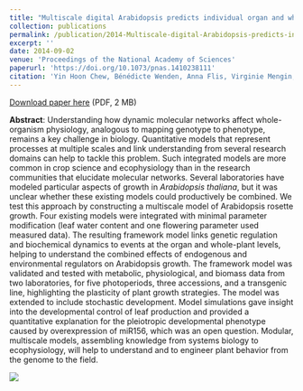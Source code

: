 ```yaml
---
title: "Multiscale digital Arabidopsis predicts individual organ and whole-organism growth"
collection: publications
permalink: /publication/2014-Multiscale-digital-Arabidopsis-predicts-individual-organ-and-whole-organism-growth
excerpt: ''
date: 2014-09-02
venue: 'Proceedings of the National Academy of Sciences'
paperurl: 'https://doi.org/10.1073/pnas.1410238111'
citation: 'Yin Hoon Chew, Bénédicte Wenden, Anna Flis, Virginie Mengin, Jasper Taylor, Christopher L Davey, Christopher Tindal, Howard Thomas, Helen J Ougham, Philippe De Reffye, Mark Stitt, Mathew Williams, Robert Muetzelfeldt, Karen J Halliday, Andrew J Millar (2014), "Multiscale digital Arabidopsis predicts individual organ and whole-organism growth", <i>Proceedings of the National Academy of Sciences</i>, Volume 111, Issue 39, Pages 4127-4136'
---
```

<i class="ai ai-open-access"></i> [Download paper here](http://www.pnas.org/content/111/39/E4127.full.pdf) (PDF, 2 MB)

**Abstract**: Understanding how dynamic molecular networks affect whole-organism physiology, analogous to mapping genotype to phenotype, remains a key challenge in biology. Quantitative models that represent processes at multiple scales and link understanding from several research domains can help to tackle this problem. Such integrated models are more common in crop science and ecophysiology than in the research communities that elucidate molecular networks. Several laboratories have modeled particular aspects of growth in <i>Arabidopsis thaliana</i>, but it was unclear whether these existing models could productively be combined. We test this approach by constructing a multiscale model of Arabidopsis rosette growth. Four existing models were integrated with minimal parameter modification (leaf water content and one flowering parameter used measured data). The resulting framework model links genetic regulation and biochemical dynamics to events at the organ and whole-plant levels, helping to understand the combined effects of endogenous and environmental regulators on Arabidopsis growth. The framework model was validated and tested with metabolic, physiological, and biomass data from two laboratories, for five photoperiods, three accessions, and a transgenic line, highlighting the plasticity of plant growth strategies. The model was extended to include stochastic development. Model simulations gave insight into the developmental control of leaf production and provided a quantitative explanation for the pleiotropic developmental phenotype caused by overexpression of miR156, which was an open question. Modular, multiscale models, assembling knowledge from systems biology to ecophysiology, will help to understand and to engineer plant behavior from the genome to the field.

<img src='/images/Framework-model.png' />

<script type="text/javascript" src="https://d1bxh8uas1mnw7.cloudfront.net/assets/embed.js"></script><div class="altmetric-embed" data-badge-type="donut" data-altmetric-id="2648228" />
